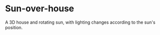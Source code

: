 Sun-over-house
==============

A 3D house and rotating sun, with lighting changes according to the sun's position.
